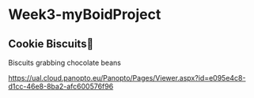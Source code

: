 # Week3-myBoidProject

## Cookie Biscuits🍪
Biscuits grabbing chocolate beans

https://ual.cloud.panopto.eu/Panopto/Pages/Viewer.aspx?id=e095e4c8-d1cc-46e8-8ba2-afc600576f96
